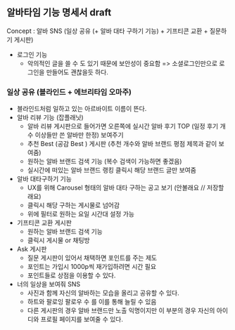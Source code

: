 ## 알바타임 기능 명세서 draft  

Concept : 알바 SNS (일상 공유 (+ 알바 대타 구하기 기능) + 기프티콘 교환 + 질문하기 게시판)

- 로그인 기능
  - 악의적인 글을 쓸 수 도 있기 때문에 보안성이 중요함 => 소셜로그인만으로 로그인을 만들어도 괜찮을듯 하다.

### 일상 공유 (블라인드 + 에브리타임 오마주)

- 블라인드처럼 일하고 있는 아르바이트 이름이 뜬다.
- 알바 리뷰 기능 (잡플래닛)
  - 알바 리뷰 게시판으로 들어가면 오른쪽에 실시간 알바 후기 TOP (일정 후기 개수 이상들만 쓴 알바만 한정) 보여주기
  - 추천 Best (공감 Best ) 게시판 (추천 개수와 알바 브랜드 평점 제목과 같이 보여줌)
  - 원하는 알바 브랜드 검색 기능 (복수 검색이 가능하면 좋겠음)
  - 실시간에 떠있는 알바 브랜드 랭킹 클릭시 해당 브랜드 글만 보여줌
- 알바 대타구하기 기능
  - UX를 위해 Carousel 형태의 알바 대타 구하는 공고 보기 (안볼래요 // 저장할래요)
  - 클릭시 해당 구하는 게시물로 넘어감 
  - 위에 필터로 원하는 요일 시간대 설정 가능 
- 기프티콘 교환 게시판
  - 원하는 알바 브랜드 검색 기능
  - 클릭시 게시물 or 채팅방
- Ask 게시판 
  - 질문 게시판이 있어서 채택하면 포인트를 주는 제도 
  - 포인트는 가입시 1000p씩 재가입하려면 시간 필요
  - 포인트들로 상점을 이용할 수 있다.
- 너의 일상을 보여줘 SNS 
  - 사진과 함께 자신의 알바하는 모습을 올리고 공유할 수 있다.
  - 하트와 팔로잉 팔로우 수 를 이를 통해 늘릴 수 있음
  - 다른 게시판의 경우 알바 브랜드만 노출 익명이지만 이 부분의 경우 자신의 아이디와 프로필 페이지를 보여줄 수 있다.